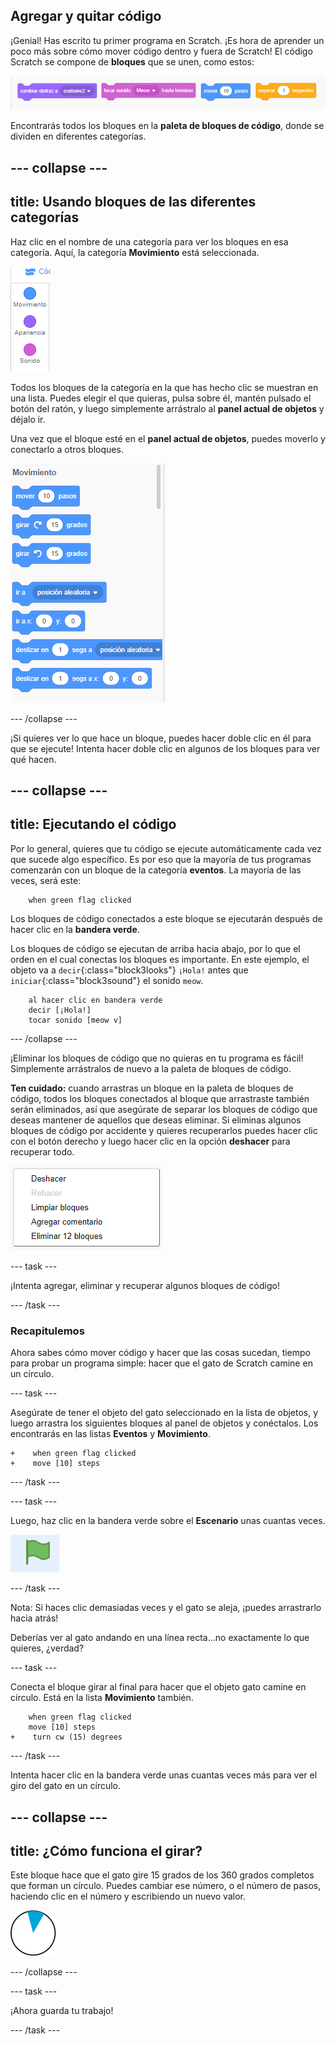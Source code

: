 ## Agregar y quitar código

¡Genial! Has escrito tu primer programa en Scratch. ¡Es hora de aprender un poco más sobre cómo mover código dentro y fuera de Scratch! El código Scratch se compone de **bloques** que se unen, como estos:

![](images/code1.png)

Encontrarás todos los bloques en la **paleta de bloques de código**, donde se dividen en diferentes categorías.

--- collapse ---
---
title: Usando bloques de las diferentes categorías
---

Haz clic en el nombre de una categoría para ver los bloques en esa categoría. Aquí, la categoría **Movimiento** está seleccionada.

![](images/code2a.png)

Todos los bloques de la categoría en la que has hecho clic se muestran en una lista. Puedes elegir el que quieras, pulsa sobre él, mantén pulsado el botón del ratón, y luego simplemente arrástralo al **panel actual de objetos** y déjalo ir.

Una vez que el bloque esté en el **panel actual de objetos**, puedes moverlo y conectarlo a otros bloques.

![](images/code2b.png)

--- /collapse ---

¡Si quieres ver lo que hace un bloque, puedes hacer doble clic en él para que se ejecute! Intenta hacer doble clic en algunos de los bloques para ver qué hacen.

--- collapse ---
---
title: Ejecutando el código
---

Por lo general, quieres que tu código se ejecute automáticamente cada vez que sucede algo específico. Es por eso que la mayoría de tus programas comenzarán con un bloque de la categoría **eventos**. La mayoría de las veces, será este:

```blocks3
    when green flag clicked
```

Los bloques de código conectados a este bloque se ejecutarán después de hacer clic en la **bandera verde**.

Los bloques de código se ejecutan de arriba hacia abajo, por lo que el orden en el cual conectas los bloques es importante. En este ejemplo, el objeto va a `decir`{:class="block3looks"} `¡Hola!` antes que `iniciar`{:class="block3sound"} el sonido `meow`.


```blocks3
    al hacer clic en bandera verde
    decir [¡Hola!]
    tocar sonido [meow v]
```

--- /collapse ---

¡Eliminar los bloques de código que no quieras en tu programa es fácil! Simplemente arrástralos de nuevo a la paleta de bloques de código.

**Ten cuidado:** cuando arrastras un bloque en la paleta de bloques de código, todos los bloques conectados al bloque que arrastraste también serán eliminados, así que asegúrate de separar los bloques de código que deseas mantener de aquellos que deseas eliminar. Si eliminas algunos bloques de código por accidente y quieres recuperarlos puedes hacer clic con el botón derecho y luego hacer clic en la opción **deshacer** para recuperar todo.

![](images/code6.png)

--- task ---

¡Intenta agregar, eliminar y recuperar algunos bloques de código!

--- /task ---

### Recapitulemos

Ahora sabes cómo mover código y hacer que las cosas sucedan, tiempo para probar un programa simple: hacer que el gato de Scratch camine en un círculo.

--- task ---

Asegúrate de tener el objeto del gato seleccionado en la lista de objetos, y luego arrastra los siguientes bloques al panel de objetos y conéctalos. Los encontrarás en las listas **Eventos** y **Movimiento**.

```blocks3
+    when green flag clicked
+    move [10] steps
```

--- /task ---

--- task ---

Luego, haz clic en la bandera verde sobre el **Escenario** unas cuantas veces.

![](images/code7.png)

--- /task ---

Nota: Si haces clic demasiadas veces y el gato se aleja, ¡puedes arrastrarlo hacia atrás!

Deberías ver al gato andando en una línea recta...no exactamente lo que quieres, ¿verdad?

--- task ---

Conecta el bloque girar al final para hacer que el objeto gato camine en círculo. Está en la lista **Movimiento** también.

```blocks3
    when green flag clicked
    move [10] steps
+    turn cw (15) degrees
```

--- /task ---

Intenta hacer clic en la bandera verde unas cuantas veces más para ver el giro del gato en un círculo.

--- collapse ---
---
title: ¿Cómo funciona el girar?
---

Este bloque hace que el gato gire 15 grados de los 360 grados completos que forman un círculo. Puedes cambiar ese número, o el número de pasos, haciendo clic en el número y escribiendo un nuevo valor.

![](images/code9.png)

--- /collapse ---

--- task ---

¡Ahora guarda tu trabajo!

--- /task ---

